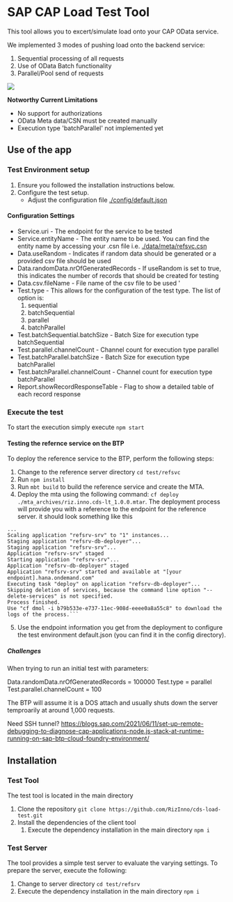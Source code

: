 # SAP CAP Load Test Tool
This tool allows you to excert/simulate load onto your CAP OData service. 

We implemented 3 modes of pushing load onto the backend service: 
1. Sequential processing of all requests
2. Use of OData Batch functionality
3. Parallel/Pool send of requests

<img src="doc/img/cds-load-test.png">

**Notworthy Current Limitations**
- No support for authorizations
- OData Meta data/CSN must be created manually
- Execution type 'batchParallel' not implemented yet

## Use of the app

### Test Environment setup
1. Ensure you followed the installation instructions below. 
2. Configure the test setup.
    - Adjust the configuration file [./config/default.json](./config/default.json)

#### Configuration Settings
- Service.uri - The endpoint for the service to be tested
- Service.entityName - The entity name to be used. You can find the entity name by accessing your .csn file i.e. [./data/meta/refsvc.csn](./data/meta/refsvc.csn)
- Data.useRandom - Indicates if random data should be generated or a provided csv file should be used
- Data.randomData.nrOfGeneratedRecords - If useRandom is set to true, this indicates the number of records that should be created for testing
- Data.csv.fileName - File name of the csv file to be used '
- Test.type - This allows for the configuration of the test type. The list of option is: 
    1. sequential
    2. batchSequential
    3. parallel
    4. batchParallel
- Test.batchSequential.batchSize - Batch Size for execution type batchSequential
- Test.parallel.channelCount - Channel count for execution type parallel
- Test.batchParallel.batchSize - Batch Size for execution type batchParallel
- Test.batchParallel.channelCount - Channel count for execution type batchParallel
- Report.showRecordResponseTable - Flag to show a detailed table of each record response

### Execute the test
To start the execution simply execute `npm start`

#### Testing the refernce service on the BTP
To deploy the reference service to the BTP, perform the following steps:
1. Change to the reference server directory `cd test/refsvc`
2. Run `npm install`
3. Run `mbt build` to build the reference service and create the MTA.
4. Deploy the mta using the following command: `cf deploy ./mta_archives/riz.inno.cds-lt_1.0.0.mtar`. The deployment process will provide you with a reference to the endpoint for the reference server. it should look something like this
```log
...
Scaling application "refsrv-srv" to "1" instances... 
Staging application "refsrv-db-deployer"...
Staging application "refsrv-srv"...
Application "refsrv-srv" staged
Starting application "refsrv-srv"...
Application "refsrv-db-deployer" staged
Application "refsrv-srv" started and available at "[your endpoint].hana.ondemand.com"
Executing task "deploy" on application "refsrv-db-deployer"...
Skipping deletion of services, because the command line option "--delete-services" is not specified.
Process finished.
Use "cf dmol -i b79b533e-e737-11ec-908d-eeee0a8a55c8" to download the logs of the process.```
```

5. Use the endpoint information you get from the deployment to configure the test environment default.json (you can find it in the config directory).

##### Challenges
When trying to run an initial test with parameters: 

Data.randomData.nrOfGeneratedRecords = 100000
Test.type = parallel
Test.parallel.channelCount = 100

The BTP will assume it is a DOS attach and usually shuts down the server temproarily at around 1,000 requests.


Need SSH tunnel? 
https://blogs.sap.com/2021/06/11/set-up-remote-debugging-to-diagnose-cap-applications-node.js-stack-at-runtime-running-on-sap-btp-cloud-foundry-environment/



## Installation
### Test Tool
The test tool is located in the main directory
1. Clone the repository  `git clone https://github.com/RizInno/cds-load-test.git`
2. Install the dependencies of the client tool 
    1. Execute the dependency installation in the main directory `npm i`

### Test Server
The tool provides a simple test server to evaluate the varying settings. To prepare the server, execute the following:
1. Change to server directory `cd test/refsrv`
2. Execute the dependency installation in the main directory `npm i`



